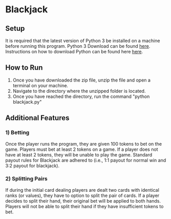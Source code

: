 # Blackjack

## Setup
It is required that the latest version of Python 3 be installed on a machine before running this program.
Python 3 Download can be found <a href="https://www.python.org/downloads/">here</a>.
<br>
Instructions on how to download Python can be found here <a href="https://realpython.com/installing-python/">here</a>.

## How to Run
1) Once you have downloaded the zip file, unzip the file and open a terminal on your machine.
2) Navigate to the directory where the unzipped folder is located.
3) Once you have reached the directory, run the command "python blackjack.py"

## Additional Features

### 1) Betting
Once the player runs the program, they are given 100 tokens to bet on the game. 
Players must bet at least 2 tokens on a game. If a player does not have at least 2 tokens, they will be unable to play the game.
Standard payout rules for Blackjack are adhered to (i.e., 1:1 payout for normal win and 3:2 payout for blackjack). 

### 2) Splitting Pairs
If during the initial card dealing players are dealt two cards with identical ranks (or values), they have to option to split the pair of cards.
If a player decides to split their hand, their original bet will be applied to both hands. 
Players will not be able to split their hand if they have insufficient tokens to bet. 
